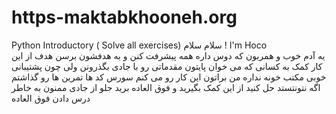 # https-maktabkhooneh.org
Python Introductory ( Solve all exercises)
سلام سلام !
I'm Hoco  
یه آدم خوب و همربون که دوس داره همه پیشرفت کنن و به هدفشون برسن
هدف از این کار کمک به کسانی که می خوان پایتون مقدماتی رو با جادی بگذرونن ولی چون پشتیبانی خوبی مکتب خونه نداره من براتون این کار رو می کنم سورس کد ها تمرین ها رو گذاشتم اگه نتونتستد حل کنید از این کمک بگیرید و فوق العاده برید جلو 
از جادی ممنون به خاطر درس دادن فوق العاده 
